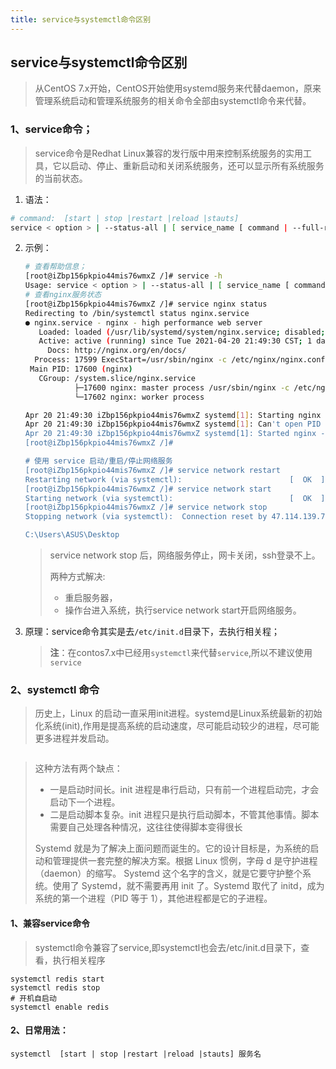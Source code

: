 ```yaml
---
title: service与systemctl命令区别
---
```


## service与systemctl命令区别

>  从CentOS 7.x开始，CentOS开始使用systemd服务来代替daemon，原来管理系统启动和管理系统服务的相关命令全部由systemctl命令来代替。 

### 1、service命令；

>  service命令是Redhat Linux兼容的发行版中用来控制系统服务的实用工具，它以启动、停止、重新启动和关闭系统服务，还可以显示所有系统服务的当前状态。 

1.  语法： 

   ```bash
   # command:  [start | stop |restart |reload |stauts]
   service < option > | --status-all | [ service_name [ command | --full-restart ] ]
   ```

2. 示例：

   ```bash
   # 查看帮助信息；
   [root@iZbp156pkpio44mis76wmxZ /]# service -h
   Usage: service < option > | --status-all | [ service_name [ command | --full-restart ] ]
   # 查看nginx服务状态
   [root@iZbp156pkpio44mis76wmxZ /]# service nginx status
   Redirecting to /bin/systemctl status nginx.service
   ● nginx.service - nginx - high performance web server
      Loaded: loaded (/usr/lib/systemd/system/nginx.service; disabled; vendor preset: disabled)
      Active: active (running) since Tue 2021-04-20 21:49:30 CST; 1 day 1h ago
        Docs: http://nginx.org/en/docs/
     Process: 17599 ExecStart=/usr/sbin/nginx -c /etc/nginx/nginx.conf (code=exited, status=0/SUCCESS)
    Main PID: 17600 (nginx)
      CGroup: /system.slice/nginx.service
              ├─17600 nginx: master process /usr/sbin/nginx -c /etc/nginx/nginx.conf
              └─17602 nginx: worker process
   
   Apr 20 21:49:30 iZbp156pkpio44mis76wmxZ systemd[1]: Starting nginx - high performance web server...
   Apr 20 21:49:30 iZbp156pkpio44mis76wmxZ systemd[1]: Can't open PID file /var/run/nginx.pid (yet?) after start: No such file or directory
   Apr 20 21:49:30 iZbp156pkpio44mis76wmxZ systemd[1]: Started nginx - high performance web server.
   [root@iZbp156pkpio44mis76wmxZ /]#
   
   # 使用 service 启动/重启/停止网络服务
   [root@iZbp156pkpio44mis76wmxZ /]# service network restart
   Restarting network (via systemctl):                        [  OK  ]
   [root@iZbp156pkpio44mis76wmxZ /]# service network start
   Starting network (via systemctl):                          [  OK  ]
   [root@iZbp156pkpio44mis76wmxZ /]# service network stop
   Stopping network (via systemctl):  Connection reset by 47.114.139.71 port 22
   
   C:\Users\ASUS\Desktop
   ```

   > service network stop 后，网络服务停止，网卡关闭，ssh登录不上。
   >
   > 两种方式解决:
   >
   > - 重启服务器，
   > - 操作台进入系统，执行service network start开启网络服务。 

3. 原理：service命令其实是去`/etc/init.d`目录下，去执行相关程；

   >  **注**：在contos7.x中已经用`systemctl`来代替`service`,所以不建议使用`service `

### 2、systemctl 命令

>  历史上，Linux 的启动一直采用init进程。systemd是Linux系统最新的初始化系统(init),作用是提高系统的启动速度，尽可能启动较少的进程，尽可能更多进程并发启动。 

```

```

> 这种方法有两个缺点：
>
> - 一是启动时间长。init 进程是串行启动，只有前一个进程启动完，才会启动下一个进程。
> - 二是启动脚本复杂。init 进程只是执行启动脚本，不管其他事情。脚本需要自己处理各种情况，这往往使得脚本变得很长
>
> Systemd 就是为了解决上面问题而诞生的。它的设计目标是，为系统的启动和管理提供一套完整的解决方案。根据 Linux 惯例，字母 d 是守护进程（daemon）的缩写。 Systemd 这个名字的含义，就是它要守护整个系统。使用了 Systemd，就不需要再用 init 了。Systemd 取代了 initd，成为系统的第一个进程（PID 等于 1），其他进程都是它的子进程。 

#### 1、兼容service命令

>  systemctl命令兼容了service,即systemctl也会去/etc/init.d目录下，查看，执行相关程序 

```
systemctl redis start
systemctl redis stop
# 开机自启动
systemctl enable redis
```



#### 2、日常用法：

```
systemctl  [start | stop |restart |reload |stauts] 服务名
```

